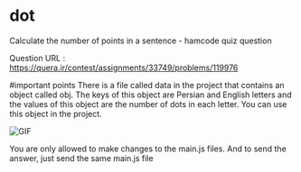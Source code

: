 # dot
Calculate the number of points in a sentence - hamcode quiz question


Question URL : https://quera.ir/contest/assignments/33749/problems/119976


#important points
There is a file called data in the project that contains an object called obj. The keys of this object are Persian and English letters and the values ​​of this object are the number of dots in each letter. You can use this object in the project.



<img align="center" alt="GIF" src="https://quera.ir/qbox/view/37j8KPMkjz/overview.gif"/>


  
You are only allowed to make changes to the main.js files. And to send the answer, just send the same main.js file

